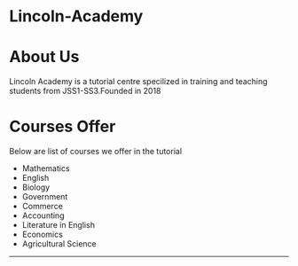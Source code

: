 # Lincoln-Academy
<html>
<head>
<title>Linclon Academy</title>
</head>
<h1>About Us</h1>
<p>Lincoln Academy is a tutorial centre specilized in training and teaching students from JSS1-SS3.Founded in 2018</p>
<h1> Courses Offer</h1>
Below are list of courses we offer in the tutorial
<list>
<ul>
<li>Mathematics</li>
<li>English</li>
<li>Biology</li>
<li>Government</li>
<li>Commerce</li>
<li>Accounting</li>
<li>Literature in English</li>
<li>Economics</li>
<li>Agricultural Science</li>

</ul></list>
<hr>

<body>
</body>











</html>
